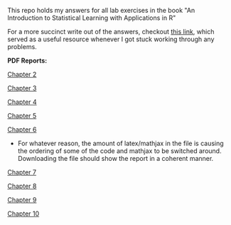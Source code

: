 This repo holds my answers for all lab exercises in the book "An Introduction to Statistical Learning with Applications in R"

For a more succinct write out of the answers, checkout [this link](https://blog.princehonest.com/stat-learning/),
which served as a useful resource whenever I got stuck working through any problems.

**PDF Reports:**

[Chapter 2](chapter_2/chapter_2.pdf)

[Chapter 3](chapter_3/chapter_3.pdf)

[Chapter 4](chapter_4/chapter_4.pdf)

[Chapter 5](chapter_5/chapter_5.pdf)

[Chapter 6](chapter_6/chapter_6.pdf)
* For whatever reason, the amount of latex/mathjax in the file is causing the ordering of some of the code and mathjax to be switched around. Downloading the file should show the report in a coherent manner.

[Chapter 7](chapter_7/chapter_7.pdf)

[Chapter 8](chapter_8/chapter_8.pdf)

[Chapter 9](chapter_9/chapter_9.pdf)

[Chapter 10](chapter_10/chapter_10.pdf)
